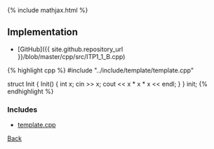 {% include mathjax.html %}



## Implementation

- [GitHub]({{ site.github.repository_url }}/blob/master/cpp/src/ITP1_1_B.cpp)

{% highlight cpp %}
#include "../include/template/template.cpp"

struct Init {
  Init() {
    int x;
    cin >> x;
    cout << x * x * x << endl;
  }
} init;
{% endhighlight %}

### Includes

- [template.cpp](../include/template/template)

[Back](..)
